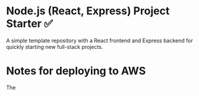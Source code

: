 # Node.js (React, Express) Project Starter ✅

A simple template repository with a React frontend and Express backend for quickly starting new full-stack projects.

# Notes for deploying to AWS
The <script> tags in the head of the `public/index.html` and `public/404.html` files need to be removed, as they are GitHub pages hack specific.

The router also assumes a `basepath` of `/cool-husky-games` in the `createRouter` function call in `src/index.js`. This works because of how GitHub Pages is set up, but on AWS the website will be
served from the root path and doesn't have the `/cool-husky-games` subpath, so that specific line will need to be removed as well.

## Prerequisites ‼️

To use this template, you need to have the following installed on your machine:

- Node.js 
- npm 

## Getting Started ▶️

These instructions will help you get a copy of the project up and running on your local machine for development and testing purposes.

### Installation 💭

1. Clone the repository to your local machine:

```bash
git clone https://github.com/hcp-uw/project-starter-template.git
```

2. Change into the project's directory:

```bash
cd project-starter-template
```


3. Install the required dependencies for both the frontend and backend:

```bash
cd starter-frontend
npm i
cd ../starter-backend
npm i
```

## Development 💻

To start the development environment, follow these steps:

1. Start your server (from the root of the project):

```bash
cd starter-backend
npm start
```

2. In a new terminal window (starting from the root of your project):
```bash
cd starter-frontend
npm start
```


### Authors 📝

[Elijah Melton](https://github.com/elimelt)

### Contributing 🤝

If you have any feedback feel free to submit an issue/pull request! Contributions are more than welcome.

